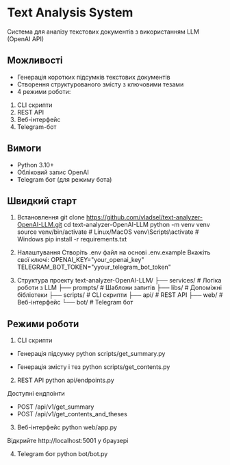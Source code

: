 # Text Analysis System
Система для аналізу текстових документів з використанням LLM (OpenAI API)

## Можливості
- Генерація коротких підсумків текстових документів
- Створення структурованого змісту з ключовими тезами
- 4 режими роботи:
1. CLI скрипти
2. REST API
3. Веб-інтерфейс
4. Telegram-бот

## Вимоги
- Python 3.10+
- Обліковий запис OpenAI
- Telegram бот (для режиму бота)

## Швидкий старт
1. Встановлення
git clone https://github.com/vladsel/text-analyzer-OpenAI-LLM.git
cd text-analyzer-OpenAI-LLM
python -m venv venv
source venv/bin/activate  # Linux/MacOS
venv\Scripts\activate  # Windows
pip install -r requirements.txt

2. Налаштування
Створіть .env файл на основі .env.example
Вкажіть свої ключі:
OPENAI_KEY="your_openai_key"
TELEGRAM_BOT_TOKEN="yyour_telegram_bot_token"

3. Структура проекту
text-analyzer-OpenAI-LLM/
├── services/       # Логіка роботи з LLM
├── prompts/        # Шаблони запитів
├── libs/           # Допоміжні бібліотеки
├── scripts/        # CLI скрипти
├── api/            # REST API
├── web/            # Веб-інтерфейс
└── bot/            # Telegram бот

## Режими роботи
1. CLI скрипти
- Генерація підсумку
python scripts/get_summary.py

- Генерація змісту і тез
python scripts/get_contents.py

2. REST API
python api/endpoints.py

Доступні ендпоінти
- POST /api/v1/get_summary
- POST /api/v1/get_contents_and_theses

3. Веб-інтерфейс
python web/app.py

Відкрийте http://localhost:5001 у браузері

4. Telegram бот
python bot/bot.py



